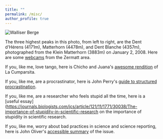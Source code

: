 ```yaml
---
title: ""
permalink: /misc/
author_profile: true
---
```


![Walliser Berge](https://thegricean.github.io/files/matterhorn.jpg)

The three highest peaks in this photo, from left to right, are the Dent d'Hérens (4171m), Matterhorn (4478m), and Dent Blanche (4357m), photographed from the Klein Matterhorn (3883m) on January 2, 2008. Here are some [webcams](https://www.zermatt.ch/en/Webcams) from the Zermatt area.

If you, like me, love tango, here is Chicho and Juana's [awesome rendition](https://www.youtube.com/watch?v=FHIHY9uKJyc) of La Cumparsita.

If you, like me, are a procrastinator, here is John Perry's [guide to structured procrastination](http://www.structuredprocrastination.com/).

If you, like me, are a researcher who feels stupid all the time, here is a [useful essay](https://journals.biologists.com/jcs/article/121/11/1771/30038/The-importance-of-stupidity-in-scientific-research on the importance of stupidity in scientific research.

If you, like me, worry about bad practices in science and science reporting, here is John Oliver's [accessible summary](https://www.youtube.com/watch?v=0Rnq1NpHdmw) of the issue.